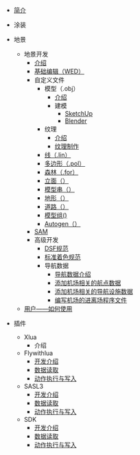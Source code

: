 - [简介](/README.md)
  

- 涂装

- 地景
  - 地景开发
    - [介绍]()
    - [基础编辑（WED）]()
    - 自定义文件
      - 模型（.obj）
        - [介绍]()
        - 建模
          - [SketchUp]()
          - [Blender]()
      - 纹理
        - [介绍]()
        - [纹理制作]()
      - [线（.lin）]()
      - [多边形（.pol）]()
      - [森林（.for）]()
      - [立面（）]()
      - [模型串（）]()
      - [地形（）]()
      - [道路（）]()
      - [模型组()]()
      - [Autogen（）]()
    - [SAM]()
    - 高级开发
      - [DSF规范]()
      - [标准着色规范]()
      - 导航数据
        - [导航数据介绍](cn/Navigation_data_1.md)
        - [添加机场相关的航点数据](cn/Navigation_data_2.md)
        - [添加机场相关的导航设施数据]()
        - [编写机场的进离场程序文件]()
  - [用户——如何使用]()    

- 插件
  - Xlua
    - 介绍
  - Flywithlua
    - [开发介绍]()
    - [数据读取]()
    - [动作执行与写入](flywithlua.md)
  - SASL3
      - [开发介绍]()
    - [数据读取]()
    - [动作执行与写入]()
  - SDK
    - [开发介绍]()
    - [数据读取]()
    - [动作执行与写入]()